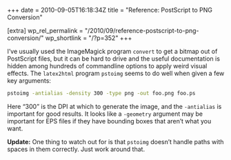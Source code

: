 +++
date = 2010-09-05T16:18:34Z
title = "Reference: PostScript to PNG Conversion"

[extra]
wp_rel_permalink = "/2010/09/reference-postscript-to-png-conversion/"
wp_shortlink = "/?p=352"
+++

I’ve usually used the ImageMagick program `convert` to get a bitmap out of
PostScript files, but it can be hard to drive and the useful documentation is
hidden among hundreds of commandline options to apply weird visual effects.
The `latex2html` program `pstoimg` seems to do well when given a few key
arguments:

```sh
pstoimg -antialias -density 300 -type png -out foo.png foo.ps
```

Here “300” is the DPI at which to generate the image, and the `-antialias` is
important for good results. It looks like a `-geometry` argument may be
important for EPS files if they have bounding boxes that aren’t what you want.

**Update:** One thing to watch out for is that `pstoimg` doesn’t handle paths
with spaces in them correctly. Just work around that.
